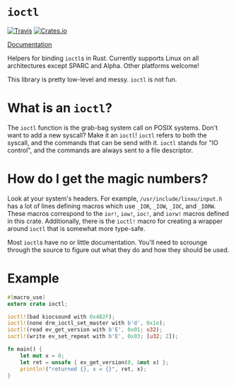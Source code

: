 `ioctl`
=======

[![Travis](https://img.shields.io/travis/cmr/ioctl.svg?style=flat-square)](https://travis-ci.org/cmr/ioctl)
[![Crates.io](https://img.shields.io/crates/v/ioctl.svg?style=flat-square)](https://crates.io/crates/ioctl)

[Documentation](https://cmr.github.io/ioctl)

Helpers for binding `ioctl`s in Rust. Currently supports Linux on all architectures
except SPARC and Alpha. Other platforms welcome!

This library is pretty low-level and messy. `ioctl` is not fun.

What is an `ioctl`?
===================

The `ioctl` function is the grab-bag system call on POSIX systems. Don't want
to add a new syscall? Make it an `ioctl`! `ioctl` refers to both the syscall,
and the commands that can be send with it. `ioctl` stands for "IO control",
and the commands are always sent to a file descriptor.

How do I get the magic numbers?
===============================

Look at your system's headers. For example, `/usr/include/linxu/input.h` has a
lot of lines defining macros which use `_IOR`, `_IOW`, `_IOC`, and `_IORW`.
These macros correspond to the `ior!`, `iow!`, `ioc!`, and `iorw!` macros
defined in this crate. Additionally, there is the `ioctl!` macro for
creating a wrapper around `ioctl` that is somewhat more type-safe.

Most `ioctl`s have no or little documentation. You'll need to scrounge through
the source to figure out what they do and how they should be used.

Example
=======

```rust
#[macro_use]
extern crate ioctl;

ioctl!(bad kiocsound with 0x4B2F);
ioctl!(none drm_ioctl_set_master with b'd', 0x1e);
ioctl!(read ev_get_version with b'E', 0x01; u32);
ioctl!(write ev_set_repeat with b'E', 0x03; [u32; 2]);

fn main() {
    let mut x = 0;
    let ret = unsafe { ev_get_version(0, &mut x) };
    println!("returned {}, x = {}", ret, x);
}
```
